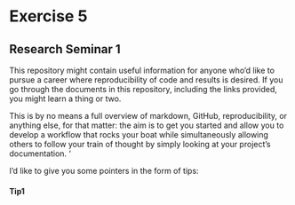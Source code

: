 Exercise 5
===

Research Seminar 1
---
This repository might contain useful information for anyone who’d like to pursue a career where reproducibility of code and results is desired. If you go through the documents in this repository, including the links provided, you might learn a thing or two. 

This is by no means a full overview of markdown, GitHub, reproducibility, or anything else, for that matter: the aim is to get you started and allow you to develop a workflow that rocks your boat while simultaneously allowing others to follow your train of thought by simply looking at your project’s documentation. ‘

I’d like to give you some pointers in the form of tips:

#### Tip1 

